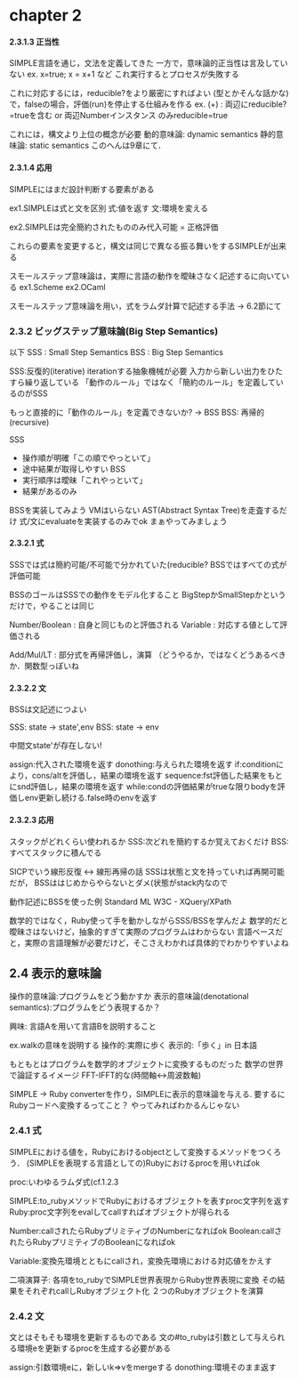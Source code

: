 # chapter 2

#### 2.3.1.3 正当性

SIMPLE言語を通じ，文法を定義してきた
一方で，意味論的正当性は言及していない
ex. x=true; x = x+1 など
これ実行するとプロセスが失敗する

これに対応するには，reducible?をより厳密にすればよい
(型とかそんな話かな)
で，falseの場合，評価(run)を停止する仕組みを作る
ex. (+) : 両辺にreducible?=trueを含む or 両辺Numberインスタンス のみreducible=true

これには，構文より上位の概念が必要
動的意味論: dynamic semantics
静的意味論: static semantics
このへんは9章にて．

#### 2.3.1.4 応用
SIMPLEにはまだ設計判断する要素がある

ex1.SIMPLEは式と文を区別
式:値を返す
文:環境を変える

ex2.SIMPLEは完全簡約されたもののみ代入可能
= 正格評価

これらの要素を変更すると，構文は同じで異なる振る舞いをするSIMPLEが出来る

スモールステップ意味論は，実際に言語の動作を曖昧さなく記述するに向いている
ex1.Scheme
ex2.OCaml

スモールステップ意味論を用い，式をラムダ計算で記述する手法 -> 6.2節にて

### 2.3.2 ビッグステップ意味論(Big Step Semantics)

以下
SSS : Small Step Semantics
BSS : Big Step Semantics

SSS:反復的(iterative)
iterationする抽象機械が必要
入力から新しい出力をひたすら繰り返している
「動作のルール」ではなく「簡約のルール」を定義しているのがSSS

もっと直接的に「動作のルール」を定義できないか?
-> BSS
BSS: 再帰的(recursive)

SSS
- 操作順が明確「この順でやっといて」
- 途中結果が取得しやすい
BSS
- 実行順序は曖昧「これやっといて」
- 結果があるのみ

BSSを実装してみよう
VMはいらない
AST(Abstract Syntax Tree)を走査するだけ
式/文にevaluateを実装するのみでok
まぁやってみましょう

#### 2.3.2.1 式

SSSでは式は簡約可能/不可能で分かれていた(reducible?
BSSではすべての式が評価可能

BSSのゴールはSSSでの動作をモデル化すること
BigStepかSmallStepかというだけで，やることは同じ

Number/Boolean : 自身と同じものと評価される
Variable : 対応する値として評価される

Add/Mul/LT : 部分式を再帰評価し，演算
（どうやるか，ではなくどうあるべきか．関数型っぽいね

#### 2.3.2.2 文
BSSは文記述につよい

SSS: state -> state',env
BSS: state -> env

中間文state'が存在しない!

assign:代入された環境を返す
donothing:与えられた環境を返す
if:conditionにより，cons/altを評価し，結果の環境を返す
sequence:fst評価した結果をもとにsnd評価し，結果の環境を返す
while:condの評価結果がtrueな限りbodyを評価しenv更新し続ける.false時のenvを返す

#### 2.3.2.3 応用

スタックがどれくらい使われるか
SSS:次どれを簡約するか覚えておくだけ
BSS:すべてスタックに積んでる

SICPでいう線形反復 <-> 線形再帰の話
SSSは状態と文を持っていれば再開可能だが，
BSSははじめからやらないとダメ(状態がstack内なので

動作記述にBSSを使った例
Standard ML
W3C - XQuery/XPath

数学的ではなく，Ruby使って手を動かしながらSSS/BSSを学んだよ
数学的だと曖昧さはないけど，抽象的すぎて実際のプログラムはわからない
言語ベースだと，実際の言語理解が必要だけど，そこさえわかれば具体的でわかりやすいよね

## 2.4 表示的意味論

操作的意味論:プログラムをどう動かすか
表示的意味論(denotational semantics):プログラムをどう表現するか？

興味: 言語Aを用いて言語Bを説明すること

ex.walkの意味を説明する
操作的:実際に歩く
表示的:「歩く」in 日本語

もともとはプログラムを数学的オブジェクトに変換するものだった
数学の世界で論証するイメージ
FFT-IFFT的な(時間軸<->周波数軸)

SIMPLE -> Ruby converterを作り，SIMPLEに表示的意味論を与える.
要するにRubyコードへ変換するってこと？
やってみればわかるんじゃない

### 2.4.1 式
SIMPLEにおける値を，Rubyにおけるobjectとして変換するメソッドをつくろう．
(SIMPLEを表現する言語としての)Rubyにおけるprocを用いればok

proc:いわゆるラムダ式(cf.1.2.3

SIMPLE:to_rubyメソッドでRubyにおけるオブジェクトを表すproc文字列を返す
Ruby:proc文字列をevalしてcallすればオブジェクトが得られる

Number:callされたらRubyプリミティブのNumberになればok
Boolean:callされたらRubyプリミティブのBooleanになればok

Variable:変換先環境とともにcallされ，変換先環境における対応値をかえす

二項演算子:
各項をto_rubyでSIMPLE世界表現からRuby世界表現に変換
その結果をそれぞれcallしRubyオブジェクト化
２つのRubyオブジェクトを演算

### 2.4.2 文
文とはそもそも環境を更新するものである
文の#to_rubyは引数として与えられる環境eを更新するprocを生成する必要がある


assign:引数環境eに，新しいk=>vをmergeする
donothing:環境そのまま返す
